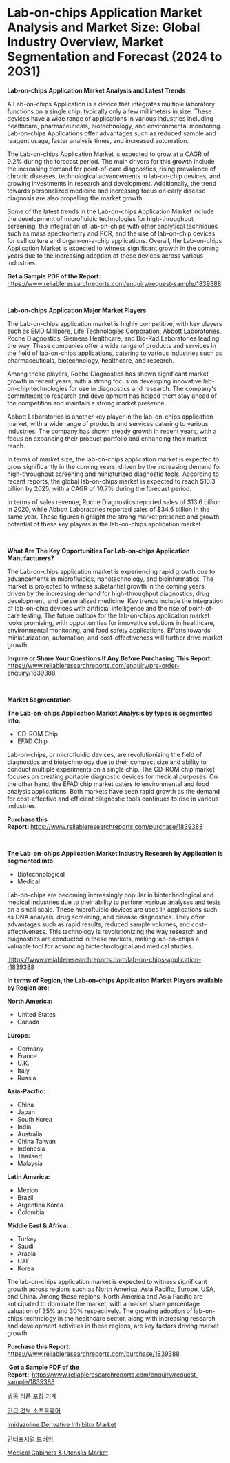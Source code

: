 <p><h1>Lab-on-chips Application Market Analysis and Market Size: Global Industry Overview, Market Segmentation and Forecast (2024 to 2031)</h1></p><p><strong>Lab-on-chips Application Market Analysis and Latest Trends</strong></p>
<p><p>A Lab-on-chips Application is a device that integrates multiple laboratory functions on a single chip, typically only a few millimeters in size. These devices have a wide range of applications in various industries including healthcare, pharmaceuticals, biotechnology, and environmental monitoring. Lab-on-chips Applications offer advantages such as reduced sample and reagent usage, faster analysis times, and increased automation.</p><p>The Lab-on-chips Application Market is expected to grow at a CAGR of 9.2% during the forecast period. The main drivers for this growth include the increasing demand for point-of-care diagnostics, rising prevalence of chronic diseases, technological advancements in lab-on-chip devices, and growing investments in research and development. Additionally, the trend towards personalized medicine and increasing focus on early disease diagnosis are also propelling the market growth.</p><p>Some of the latest trends in the Lab-on-chips Application Market include the development of microfluidic technologies for high-throughput screening, the integration of lab-on-chips with other analytical techniques such as mass spectrometry and PCR, and the use of lab-on-chip devices for cell culture and organ-on-a-chip applications. Overall, the Lab-on-chips Application Market is expected to witness significant growth in the coming years due to the increasing adoption of these devices across various industries.</p></p>
<p><strong>Get a Sample PDF of the Report:&nbsp;</strong> <a href="https://www.reliableresearchreports.com/enquiry/request-sample/1839388">https://www.reliableresearchreports.com/enquiry/request-sample/1839388</a></p>
<p>&nbsp;</p>
<p><strong>Lab-on-chips Application Major Market Players</strong></p>
<p><p>The Lab-on-chips application market is highly competitive, with key players such as EMD Millipore, Life Technologies Corporation, Abbott Laboratories, Roche Diagnostics, Siemens Healthcare, and Bio-Rad Laboratories leading the way. These companies offer a wide range of products and services in the field of lab-on-chips applications, catering to various industries such as pharmaceuticals, biotechnology, healthcare, and research.</p><p>Among these players, Roche Diagnostics has shown significant market growth in recent years, with a strong focus on developing innovative lab-on-chip technologies for use in diagnostics and research. The company's commitment to research and development has helped them stay ahead of the competition and maintain a strong market presence.</p><p>Abbott Laboratories is another key player in the lab-on-chips application market, with a wide range of products and services catering to various industries. The company has shown steady growth in recent years, with a focus on expanding their product portfolio and enhancing their market reach.</p><p>In terms of market size, the lab-on-chips application market is expected to grow significantly in the coming years, driven by the increasing demand for high-throughput screening and miniaturized diagnostic tools. According to recent reports, the global lab-on-chips market is expected to reach $10.3 billion by 2025, with a CAGR of 10.7% during the forecast period.</p><p>In terms of sales revenue, Roche Diagnostics reported sales of $13.6 billion in 2020, while Abbott Laboratories reported sales of $34.6 billion in the same year. These figures highlight the strong market presence and growth potential of these key players in the lab-on-chips application market.</p></p>
<p>&nbsp;</p>
<p><strong>What Are The Key Opportunities For Lab-on-chips Application Manufacturers?</strong></p>
<p><p>The Lab-on-chips application market is experiencing rapid growth due to advancements in microfluidics, nanotechnology, and bioinformatics. The market is projected to witness substantial growth in the coming years, driven by the increasing demand for high-throughput diagnostics, drug development, and personalized medicine. Key trends include the integration of lab-on-chip devices with artificial intelligence and the rise of point-of-care testing. The future outlook for the lab-on-chips application market looks promising, with opportunities for innovative solutions in healthcare, environmental monitoring, and food safety applications. Efforts towards miniaturization, automation, and cost-effectiveness will further drive market growth.</p></p>
<p><strong>Inquire or Share Your Questions If Any Before Purchasing This Report:</strong> <a href="https://www.reliableresearchreports.com/enquiry/pre-order-enquiry/1839388">https://www.reliableresearchreports.com/enquiry/pre-order-enquiry/1839388</a></p>
<p>&nbsp;</p>
<p><strong>Market Segmentation</strong></p>
<p><strong>The Lab-on-chips Application Market Analysis by types is segmented into:</strong></p>
<p><ul><li>CD-ROM Chip</li><li>EFAD Chip</li></ul></p>
<p><p>Lab-on-chips, or microfluidic devices, are revolutionizing the field of diagnostics and biotechnology due to their compact size and ability to conduct multiple experiments on a single chip. The CD-ROM chip market focuses on creating portable diagnostic devices for medical purposes. On the other hand, the EFAD chip market caters to environmental and food analysis applications. Both markets have seen rapid growth as the demand for cost-effective and efficient diagnostic tools continues to rise in various industries.</p></p>
<p><strong>Purchase this Report:&nbsp;</strong><a href="https://www.reliableresearchreports.com/purchase/1839388">https://www.reliableresearchreports.com/purchase/1839388</a></p>
<p>&nbsp;</p>
<p><strong>The Lab-on-chips Application Market Industry Research by Application is segmented into:</strong></p>
<p><ul><li>Biotechnological</li><li>Medical</li></ul></p>
<p><p>Lab-on-chips are becoming increasingly popular in biotechnological and medical industries due to their ability to perform various analyses and tests on a small scale. These microfluidic devices are used in applications such as DNA analysis, drug screening, and disease diagnostics. They offer advantages such as rapid results, reduced sample volumes, and cost-effectiveness. This technology is revolutionizing the way research and diagnostics are conducted in these markets, making lab-on-chips a valuable tool for advancing biotechnological and medical studies.</p></p>
<p><a href="https://www.reliableresearchreports.com/lab-on-chips-application-r1839388">&nbsp;https://www.reliableresearchreports.com/lab-on-chips-application-r1839388</a></p>
<p><strong>In terms of Region, the Lab-on-chips Application Market Players available by Region are:</strong></p>
<p>
    <p> <strong> North America: </strong>
        <ul>
            <li>United States</li>
            <li>Canada</li>
        </ul>
        </p> 
    <p> <strong> Europe: </strong>
        <ul>
            <li>Germany</li>
            <li>France</li>
            <li>U.K.</li>
            <li>Italy</li>
            <li>Russia</li>
        </ul>
        </p> 
    <p> <strong> Asia-Pacific: </strong>
        <ul>
            <li>China</li>
            <li>Japan</li>
            <li>South Korea</li>
            <li>India</li>
            <li>Australia</li>
            <li>China Taiwan</li>
            <li>Indonesia</li>
            <li>Thailand</li>
            <li>Malaysia</li>
        </ul>
        </p> 
    <p> <strong> Latin America: </strong>
        <ul>
            <li>Mexico</li>
            <li>Brazil</li>
            <li>Argentina Korea</li>
            <li>Colombia</li>
        </ul>
        </p> 
    <p> <strong> Middle East & Africa: </strong>
        <ul>
            <li>Turkey</li>
            <li>Saudi</li>
            <li>Arabia</li>
            <li>UAE</li>
            <li>Korea</li>
        </ul>
    </p>
    </p>
<p><p>The lab-on-chips application market is expected to witness significant growth across regions such as North America, Asia Pacific, Europe, USA, and China. Among these regions, North America and Asia Pacific are anticipated to dominate the market, with a market share percentage valuation of 35% and 30% respectively. The growing adoption of lab-on-chips technology in the healthcare sector, along with increasing research and development activities in these regions, are key factors driving market growth.</p></p>
<p><strong>Purchase this Report: </strong><a href="https://www.reliableresearchreports.com/purchase/1839388">https://www.reliableresearchreports.com/purchase/1839388</a></p>
<p>&nbsp;<strong>Get a Sample PDF of the Report:&nbsp;&nbsp;</strong><a href="https://www.reliableresearchreports.com/enquiry/request-sample/1839388">https://www.reliableresearchreports.com/enquiry/request-sample/1839388</a></p>
<p><strong></strong></p>
<p><p><a href="https://github.com/vsn7qpua81q/Market-Research-Report-List-2/blob/main/880110147213.md">냉동 식품 포장 기계</a></p><p><a href="https://medium.com/@bryanturray6576/%EB%B9%84%EC%83%81-%EA%B2%BD%EB%B3%B4-%EC%86%8C%ED%94%84%ED%8A%B8%EC%9B%A8%EC%96%B4-%EC%8B%9C%EC%9E%A5-%EB%8F%99%ED%96%A5-%EB%B0%8F-%EC%8B%9C%EC%9E%A5-%EB%B6%84%EC%84%9D%EC%9D%80-2024%EB%85%84%EB%B6%80%ED%84%B0-2031%EB%85%84%EA%B9%8C%EC%A7%80-%EC%98%88%EC%B8%A1%EB%90%A9%EB%8B%88%EB%8B%A4-f81b08735477">긴급 경보 소프트웨어</a></p><p><a href="https://issuu.com/reportprime-2/docs/imidazoline-derivative-inhibitor-market-size-2030.">Imidazoline Derivative Inhibitor Market</a></p><p><a href="https://medium.com/@birdieynch/%EC%9D%B8%ED%84%B0%ED%94%84%EB%A1%9D%EC%8B%9C%EB%A7%90-%EB%B8%8C%EB%9F%AC%EC%8B%9C-%EC%8B%9C%EC%9E%A5-%EC%A0%84%EB%A7%9D-%EC%82%B0%EC%97%85-%EA%B0%9C%EC%9A%94-%EB%B0%8F-%EC%98%88%EC%B8%A1-2024%EB%85%84%EB%B6%80%ED%84%B0-2031%EB%85%84%EA%B9%8C%EC%A7%80-cf0c93c35599">인터프시멀 브러쉬</a></p><p><a href="https://github.com/sonuprakash1/Market-Research-Report-List-2/blob/main/medical-cabinets-utensils-market.md">Medical Cabinets & Utensils Market</a></p></p>